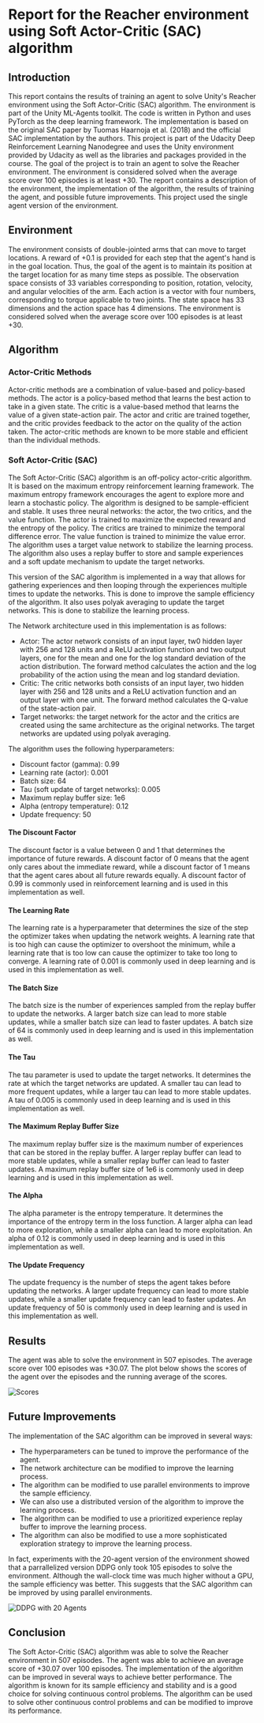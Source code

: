 # Report for the Reacher environment using Soft Actor-Critic (SAC) algorithm

## Introduction
This report contains the results of training an agent to solve Unity's Reacher environment using the Soft Actor-Critic (SAC) algorithm. The environment is part of the Unity ML-Agents toolkit. The code is written in Python and uses PyTorch as the deep learning framework. The implementation is based on the original SAC paper by Tuomas Haarnoja et al. (2018) and the official SAC implementation by the authors. This project is part of the Udacity Deep Reinforcement Learning Nanodegree and uses the Unity environment provided by Udacity as well as the libraries and packages provided in the course. The goal of the project is to train an agent to solve the Reacher environment. The environment is considered solved when the average score over 100 episodes is at least +30. The report contains a description of the environment, the implementation of the algorithm, the results of training the agent, and possible future improvements. This project used the single agent version of the environment.

## Environment
The environment consists of double-jointed arms that can move to target locations. A reward of +0.1 is provided for each step that the agent's hand is in the goal location. Thus, the goal of the agent is to maintain its position at the target location for as many time steps as possible. The observation space consists of 33 variables corresponding to position, rotation, velocity, and angular velocities of the arm. Each action is a vector with four numbers, corresponding to torque applicable to two joints. The state space has 33 dimensions and the action space has 4 dimensions. The environment is considered solved when the average score over 100 episodes is at least +30.

## Algorithm

### Actor-Critic Methods
Actor-critic methods are a combination of value-based and policy-based methods. The actor is a policy-based method that learns the best action to take in a given state. The critic is a value-based method that learns the value of a given state-action pair. The actor and critic are trained together, and the critic provides feedback to the actor on the quality of the action taken. The actor-critic methods are known to be more stable and efficient than the individual methods.

### Soft Actor-Critic (SAC)
The Soft Actor-Critic (SAC) algorithm is an off-policy actor-critic algorithm. It is based on the maximum entropy reinforcement learning framework. The maximum entropy framework encourages the agent to explore more and learn a stochastic policy. The algorithm is designed to be sample-efficient and stable. It uses three neural networks: the actor, the two critics, and the value function. The actor is trained to maximize the expected reward and the entropy of the policy. The critics are trained to minimize the temporal difference error. The value function is trained to minimize the value error. The algorithm uses a target value network to stabilize the learning process. The algorithm also uses a replay buffer to store and sample experiences and a soft update mechanism to update the target networks.

This version of the SAC algorithm is implemented in a way that allows for gathering experiences and then looping through the experiences multiple times to update the networks. This is done to improve the sample efficiency of the algorithm. It also uses polyak averaging to update the target networks. This is done to stabilize the learning process.

The Network architecture used in this implementation is as follows:
- Actor: The actor network consists of an input layer, tw0 hidden layer with 256 and 128 units and a ReLU activation function and two output layers, one for the mean and one for the log standard deviation of the action distribution. The forward method calculates the action and the log probability of the action using the mean and log standard deviation.
- Critic: The critic networks both consists of an input layer, two hidden layer with 256 and 128 units and a ReLU activation function and an output layer with one unit. The forward method calculates the Q-value of the state-action pair.
- Target networks: the target network for the actor and the critics are created using the same architecture as the original networks. The target networks are updated using polyak averaging.

The algorithm uses the following hyperparameters:
- Discount factor (gamma): 0.99
- Learning rate (actor): 0.001
- Batch size: 64
- Tau (soft update of target networks): 0.005
- Maximum replay buffer size: 1e6
- Alpha (entropy temperature): 0.12
- Update frequency: 50

#### The Discount Factor
The discount factor is a value between 0 and 1 that determines the importance of future rewards. A discount factor of 0 means that the agent only cares about the immediate reward, while a discount factor of 1 means that the agent cares about all future rewards equally. A discount factor of 0.99 is commonly used in reinforcement learning and is used in this implementation as well.

#### The Learning Rate
The learning rate is a hyperparameter that determines the size of the step the optimizer takes when updating the network weights. A learning rate that is too high can cause the optimizer to overshoot the minimum, while a learning rate that is too low can cause the optimizer to take too long to converge. A learning rate of 0.001 is commonly used in deep learning and is used in this implementation as well.

#### The Batch Size
The batch size is the number of experiences sampled from the replay buffer to update the networks. A larger batch size can lead to more stable updates, while a smaller batch size can lead to faster updates. A batch size of 64 is commonly used in deep learning and is used in this implementation as well.

#### The Tau
The tau parameter is used to update the target networks. It determines the rate at which the target networks are updated. A smaller tau can lead to more frequent updates, while a larger tau can lead to more stable updates. A tau of 0.005 is commonly used in deep learning and is used in this implementation as well.

#### The Maximum Replay Buffer Size
The maximum replay buffer size is the maximum number of experiences that can be stored in the replay buffer. A larger replay buffer can lead to more stable updates, while a smaller replay buffer can lead to faster updates. A maximum replay buffer size of 1e6 is commonly used in deep learning and is used in this implementation as well.

#### The Alpha
The alpha parameter is the entropy temperature. It determines the importance of the entropy term in the loss function. A larger alpha can lead to more exploration, while a smaller alpha can lead to more exploitation. An alpha of 0.12 is commonly used in deep learning and is used in this implementation as well.

#### The Update Frequency
The update frequency is the number of steps the agent takes before updating the networks. A larger update frequency can lead to more stable updates, while a smaller update frequency can lead to faster updates. An update frequency of 50 is commonly used in deep learning and is used in this implementation as well.

## Results
The agent was able to solve the environment in 507 episodes. The average score over 100 episodes was +30.07. The plot below shows the scores of the agent over the episodes and the running average of the scores.

![Scores](output.png)

## Future Improvements
The implementation of the SAC algorithm can be improved in several ways: 
- The hyperparameters can be tuned to improve the performance of the agent. 
- The network architecture can be modified to improve the learning process.
- The algorithm can be modified to use parallel environments to improve the sample efficiency.
- We can also use a distributed version of the algorithm to improve the learning process.
- The algorithm can be modified to use a prioritized experience replay buffer to improve the learning process.
- The algorithm can also be modified to use a more sophisticated exploration strategy to improve the learning process.

In fact, experiments with the 20-agent version of the environment showed that a parrallelized version DDPG only took 105 episodes to solve the environment. Although the wall-clock time was much higher without a GPU, the sample efficiency was better. This suggests that the SAC algorithm can be improved by using parallel environments.

![DDPG with 20 Agents](ddpg_20.png)

## Conclusion
The Soft Actor-Critic (SAC) algorithm was able to solve the Reacher environment in 507 episodes. The agent was able to achieve an average score of +30.07 over 100 episodes. The implementation of the algorithm can be improved in several ways to achieve better performance. The algorithm is known for its sample efficiency and stability and is a good choice for solving continuous control problems. The algorithm can be used to solve other continuous control problems and can be modified to improve its performance.